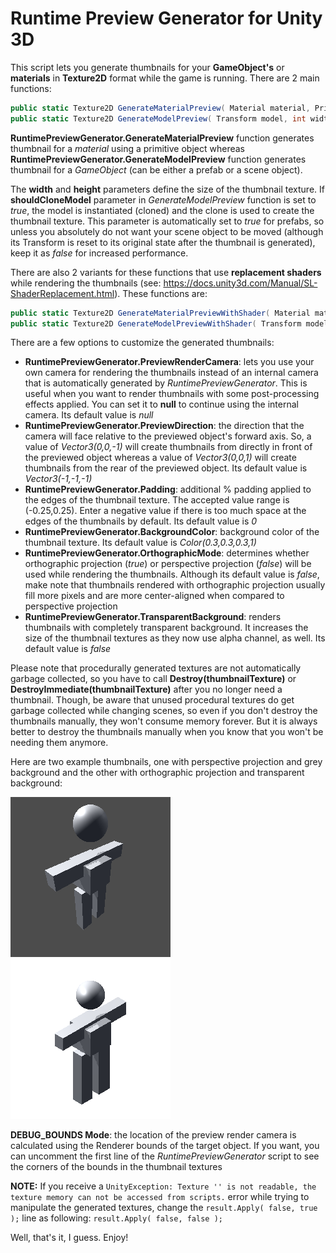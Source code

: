 # Runtime Preview Generator for Unity 3D
This script lets you generate thumbnails for your **GameObject's** or **materials** in **Texture2D** format while the game is running. There are 2 main functions:

```csharp
public static Texture2D GenerateMaterialPreview( Material material, PrimitiveType previewObject, int width = 64, int height = 64 );
public static Texture2D GenerateModelPreview( Transform model, int width = 64, int height = 64, bool shouldCloneModel = false );
```

**RuntimePreviewGenerator.GenerateMaterialPreview** function generates thumbnail for a *material* using a primitive object whereas **RuntimePreviewGenerator.GenerateModelPreview** function generates thumbnail for a *GameObject* (can be either a prefab or a scene object).

The **width** and **height** parameters define the size of the thumbnail texture. If **shouldCloneModel** parameter in *GenerateModelPreview* function is set to *true*, the model is instantiated (cloned) and the clone is used to create the thumbnail texture. This parameter is automatically set to *true* for prefabs, so unless you absolutely do not want your scene object to be moved (although its Transform is reset to its original state after the thumbnail is generated), keep it as *false* for increased performance.

There are also 2 variants for these functions that use **replacement shaders** while rendering the thumbnails (see: https://docs.unity3d.com/Manual/SL-ShaderReplacement.html). These functions are:

```csharp
public static Texture2D GenerateMaterialPreviewWithShader( Material material, PrimitiveType previewPrimitive, Shader shader, string replacementTag, int width = 64, int height = 64 );
public static Texture2D GenerateModelPreviewWithShader( Transform model, Shader shader, string replacementTag, int width = 64, int height = 64, bool shouldCloneModel = false );
```

There are a few options to customize the generated thumbnails:

- **RuntimePreviewGenerator.PreviewRenderCamera**: lets you use your own camera for rendering the thumbnails instead of an internal camera that is automatically generated by *RuntimePreviewGenerator*. This is useful when you want to render thumbnails with some post-processing effects applied. You can set it to **null** to continue using the internal camera. Its default value is *null*
- **RuntimePreviewGenerator.PreviewDirection**: the direction that the camera will face relative to the previewed object's forward axis. So, a value of *Vector3(0,0,-1)* will create thumbnails from directly in front of the previewed object whereas a value of *Vector3(0,0,1)* will create thumbnails from the rear of the previewed object. Its default value is *Vector3(-1,-1,-1)*
- **RuntimePreviewGenerator.Padding**: additional % padding applied to the edges of the thumbnail texture. The accepted value range is (-0.25,0.25). Enter a negative value if there is too much space at the edges of the thumbnails by default. Its default value is *0*
- **RuntimePreviewGenerator.BackgroundColor**: background color of the thumbnail texture. Its default value is *Color(0.3,0.3,0.3,1)*
- **RuntimePreviewGenerator.OrthographicMode**: determines whether orthographic projection (*true*) or perspective projection (*false*) will be used while rendering the thumbnails. Although its default value is *false*, make note that thumbnails rendered with orthographic projection usually fill more pixels and are more center-aligned when compared to perspective projection
- **RuntimePreviewGenerator.TransparentBackground**: renders thumbnails with completely transparent background. It increases the size of the thumbnail textures as they now use alpha channel, as well. Its default value is *false*

Please note that procedurally generated textures are not automatically garbage collected, so you have to call **Destroy(thumbnailTexture)** or **DestroyImmediate(thumbnailTexture)** after you no longer need a thumbnail. Though, be aware that unused procedural textures do get garbage collected while changing scenes, so even if you don't destroy the thumbnails manually, they won't consume memory forever. But it is always better to destroy the thumbnails manually when you know that you won't be needing them anymore.

Here are two example thumbnails, one with perspective projection and grey background and the other with orthographic projection and transparent background:

![perspective](example1.png)
![orthographic](example2.png)

**DEBUG_BOUNDS Mode**: the location of the preview render camera is calculated using the Renderer bounds of the target object. If you want, you can uncomment the first line of the *RuntimePreviewGenerator* script to see the corners of the bounds in the thumbnail textures

**NOTE:** If you receive a `UnityException: Texture '' is not readable, the texture memory can not be accessed from scripts.` error while trying to manipulate the generated textures, change the `result.Apply( false, true );` line as following: `result.Apply( false, false );`

Well, that's it, I guess. Enjoy!
